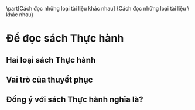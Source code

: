 
\part[Cách đọc những loại tài liệu khác nhau]
{Cách đọc những loại tài liệu \\ khác nhau}

# Để đọc sách Thực hành

## Hai loại sách Thực hành

## Vai trò của thuyết phục

## Đồng ý với sách Thực hành nghĩa là?
